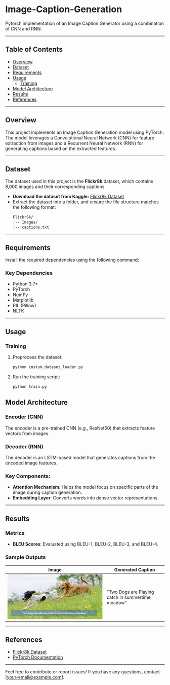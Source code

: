 # Image-Caption-Generation

Pytorch implementation of an Image Caption Generator using a combination of CNN and RNN.

---

## Table of Contents
- [Overview](#overview)
- [Dataset](#dataset)
- [Requirements](#requirements)
- [Usage](#usage)
  - [Training](#training)
- [Model Architecture](#model-architecture)
- [Results](#results)
- [References](#references)

---

## Overview
This project implements an Image Caption Generation model using PyTorch. The model leverages a Convolutional Neural Network (CNN) for feature extraction from images and a Recurrent Neural Network (RNN) for generating captions based on the extracted features.

---

## Dataset
The dataset used in this project is the **Flickr8k** dataset, which contains 8,000 images and their corresponding captions.

- **Download the dataset from Kaggle:** [Flickr8k Dataset](https://www.kaggle.com/datasets/adityajn105/flickr8k)
- Extract the dataset into a folder, and ensure the file structure matches the following format:
  ```
  Flickr8k/
  |-- Images/
  |-- captions.txt
  ```

---

## Requirements
Install the required dependencies using the following command:

### Key Dependencies
- Python 3.7+
- PyTorch
- NumPy
- Matplotlib
- PIL (Pillow)
- NLTK

---

## Usage

### Training
1. Preprocess the dataset:
   ```bash
   python custum_dataset_loader.py
   ```

2. Run the training script:
   ```bash
   python train.py 
   ```

## Model Architecture

### Encoder (CNN)
The encoder is a pre-trained CNN (e.g., ResNet50) that extracts feature vectors from images.

### Decoder (RNN)
The decoder is an LSTM-based model that generates captions from the encoded image features.

### Key Components:
- **Attention Mechanism**: Helps the model focus on specific parts of the image during caption generation.
- **Embedding Layer**: Converts words into dense vector representations.

---

## Results
### Metrics
- **BLEU Scores**: Evaluated using BLEU-1, BLEU-2, BLEU-3, and BLEU-4.

### Sample Outputs
| **Image**         | **Generated Caption** |
|--------------------|-----------------------|
| ![sample1](1.jpg) | "Two Dogs are Playing catch in summertime meadow" |

---

## References
- [Flickr8k Dataset](https://www.kaggle.com/datasets/adityajn105/flickr8k)
- [PyTorch Documentation](https://pytorch.org/docs/)

---

Feel free to contribute or report issues! If you have any questions, contact [your-email@example.com].
